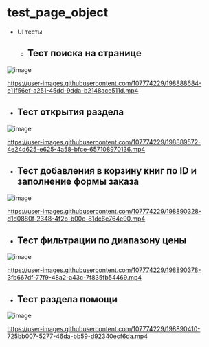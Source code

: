# test_page_object

* UI тесты 

  * <h2>Тест поиска на странице</h2>
  
![image](https://user-images.githubusercontent.com/107774229/198888678-6cb5399b-0242-44e6-aea0-132257353505.png)
  
https://user-images.githubusercontent.com/107774229/198888684-e11f56ef-a251-45dd-9dda-b2148ace511d.mp4

  * <h2>Тест открытия раздела</h2>
  
![image](https://user-images.githubusercontent.com/107774229/198889408-0fbcb807-efb3-4981-a480-8a5d76c34097.png)

https://user-images.githubusercontent.com/107774229/198889572-4e24d625-e625-4a58-bfce-657108970136.mp4
  
  * <h2>Тест добавления в корзину книг по ID и заполнение формы заказа</h2>
  
![image](https://user-images.githubusercontent.com/107774229/198890326-e67fbfe2-8096-485c-8d34-a4daf31849ab.png)


https://user-images.githubusercontent.com/107774229/198890328-d1d0880f-2348-4f2b-b00e-81dc6e764e90.mp4

  * <h2>Тест фильтрации по диапазону цены</h2>
  
![image](https://user-images.githubusercontent.com/107774229/198890366-0e3241d3-f2f5-4ab2-b4bd-a271bcee8852.png)

https://user-images.githubusercontent.com/107774229/198890378-3fb667df-77f9-48a2-a43c-7f835fb54469.mp4

  * <h2>Тест раздела помощи</h2>
  
![image](https://user-images.githubusercontent.com/107774229/198890406-2dbed7fd-c889-445f-af25-d832fc930356.png)

https://user-images.githubusercontent.com/107774229/198890410-725bb007-5277-46da-bb59-d92340ecf6da.mp4
